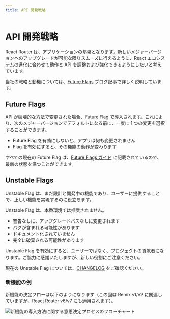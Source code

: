 ```yaml
---
title: API 開発戦略
---
```


# API 開発戦略

React Router は、アプリケーションの基盤となります。新しいメジャーバージョンへのアップグレードが可能な限りスムーズに行えるように、React エコシステムの進化に合わせて動作と API を調整および強化できるようにしたいと考えています。

当社の戦略と動機については、[Future Flags][future-flags-blog-post] ブログ記事で詳しく説明しています。

## Future Flags

API が破壊的な方法で変更された場合、Future Flag で導入されます。これにより、次のメジャーバージョンでデフォルトになる前に、一度に 1 つの変更を選択することができます。

- Future Flag を有効にしないと、アプリは何も変更されません
- Flag を有効にすると、その機能の動作が変わります

すべての現在の Future Flag は、[Future Flags ガイド](../upgrading/future) に記載されているので、最新の状態を保つことができます。

## Unstable Flags

Unstable Flag は、まだ設計と開発中の機能であり、ユーザーに提供することで、正しい機能を実現するのに役立ちます。

Unstable Flag は、本番環境では推奨されません。

- 警告なしに、アップグレードパスなしに変更されます
- バグが含まれる可能性があります
- ドキュメント化されていません
- 完全に破棄される可能性があります

Unstable Flag を有効にすると、ユーザーではなく、プロジェクトの貢献者になります。ご協力に感謝いたしますが、新しい役割にご注意ください。

現在の Unstable Flag については、[CHANGELOG](../start/changelog) をご確認ください。

### 新機能の例

新機能の決定フローは以下のようになります（この図は Remix v1/v2 に関連していますが、React Router v6/v7 にも適用されます）。

![新機能の導入方法に関する意思決定プロセスのフローチャート][feature-flowchart]

[future-flags-blog-post]: https://remix.run/blog/future-flags
[feature-flowchart]: https://remix.run/docs-images/feature-flowchart.png
[picking-a-router]: ../routers/picking-a-router

